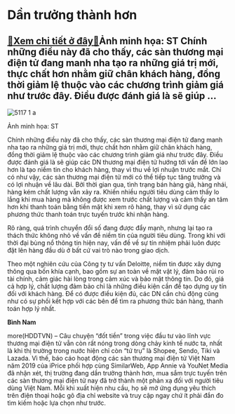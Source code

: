 Dần trưởng thành hơn
====================

[:gift:Xem chi tiết ở đây:gift:](https://hddtvn.com/dan-truong-thanh-hon/)Ảnh minh họa: ST Chính những điều này đã cho thấy, các sàn thương mại điện tử đang manh nha tạo ra những giá trị mới, thực chất hơn nhằm giữ chân khách hàng, đồng thời giảm lệ thuộc vào các chương trình giảm giá như trước đây. Điều được đánh giá là sẽ giúp …
------------------------------------------------------------------------------------------------------------------------------------------------------------------------------------------------------------------------------------------------------------------





![5117 1 a](https://hddtvn.com/wp-content/uploads/2021/01/5117_1_-a.jpg "Dần trưởng thành hơn")


Ảnh minh họa: ST



Chính những điều này đã cho thấy, các sàn thương mại điện tử đang manh nha tạo ra những giá trị mới, thực chất hơn nhằm giữ chân khách hàng, đồng thời giảm lệ thuộc vào các chương trình giảm giá như trước đây. Điều được đánh giá là sẽ giúp các DN thương mại điện tử hướng tới vấn đề lớn lao hơn là tạo niềm tin cho khách hàng, thay vì thu về lợi nhuận trước mắt. Chỉ có như vậy, các sàn thương mại điện tử mới có thể tiếp tục tăng trưởng và có lợi nhuận về lâu dài. Bởi thời gian qua, tình trạng bán hàng giả, hàng nhái, hàng kém chất lượng vẫn xảy ra. Khiến nhiều người tiêu dùng cảm thấy lo lắng khi mua hàng mà không được xem trước chất lượng và cảm thấy an tâm hơn khi thanh toán bằng tiền mặt khi xem rõ hàng, thay vì sử dụng các phương thức thanh toán trực tuyến trước khi nhận hàng.


Rõ ràng, quá trình chuyển đổi số đang được đẩy mạnh, nhưng lại tạo ra thách thức không nhỏ về vấn đề niềm tin của người tiêu dùng. Trong khi với thời đại bùng nổ thông tin hiện nay, vấn đề về sự tín nhiệm phải luôn được đặt lên hàng đầu dù ở bất cứ vai trò nào trong giao dịch.


Theo một nghiên cứu của Công ty tư vấn Deloitte, niềm tin được xây dựng thông qua bốn khía cạnh, bao gồm sự an toàn về mặt vật lý, đảm bảo rủi ro tài chính, cảm giác hài lòng trong cảm xúc và bảo mật thông tin. Do đó, giá cả hợp lý, chất lượng đảm bảo chỉ là những điều kiện cần để tạo dựng uy tín đối với khách hàng. Để có được điều kiện đủ, các DN cần chủ động cũng như có sự phối kết hợp với các bên để tìm ra phương thức bán hàng, thanh toán hợp lý nhất.




**Bình Nam**



more(HDDTVN) – Câu chuyện “đốt tiền” trong việc đầu tư vào lĩnh vực thương mại điện tử vẫn còn rất nóng trong dòng chảy kinh tế nước ta, nhất là khi thị trường trong nước hiện chỉ còn “tứ trụ” là Shopee, Sendo, Tiki và Lazada. Vì thế, báo cáo hoạt động các sàn thương mại điện tử Việt Nam năm 2019 của iPrice phối hợp cùng SimilarWeb, App Annie và YouNet Media đã nhận xét, thị trường đang dần trưởng thành hơn, mua sắm trực tuyến trên các sàn thương mại điện tử nay đã trở thành một phản xạ đối với người tiêu dùng Việt Nam. Mỗi khi xuất hiện nhu cầu, họ sẽ mở ứng dụng yêu thích trên điện thoại hoặc gõ địa chỉ website và truy cập ngay chứ ít phải đắn đo tìm kiếm hoặc lựa chọn như trước.

